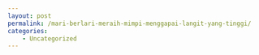 ```yaml
---
layout: post
permalink: /mari-berlari-meraih-mimpi-menggapai-langit-yang-tinggi/
categories:
    - Uncategorized
---
```


